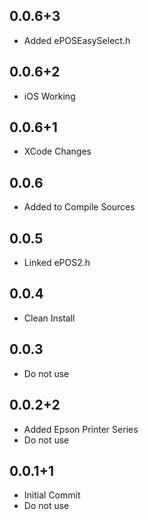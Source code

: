 ## 0.0.6+3

- Added ePOSEasySelect.h

## 0.0.6+2

- iOS Working

## 0.0.6+1

- XCode Changes

## 0.0.6

- Added to Compile Sources

## 0.0.5

- Linked ePOS2.h

## 0.0.4

- Clean Install

## 0.0.3

- Do not use

## 0.0.2+2

- Added Epson Printer Series
- Do not use

## 0.0.1+1

- Initial Commit
- Do not use